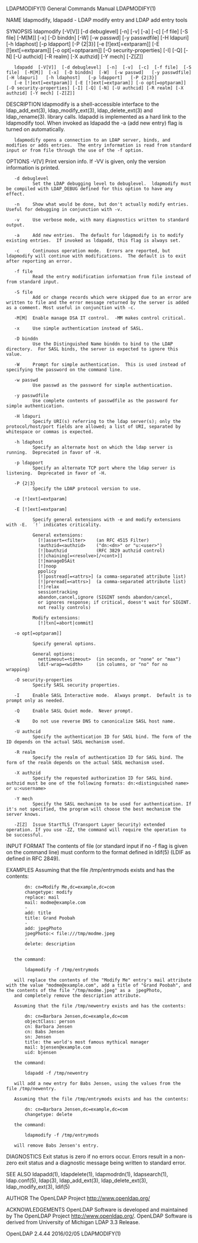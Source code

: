 LDAPMODIFY(1)                                                                              General Commands Manual                                                                              LDAPMODIFY(1)



NAME
       ldapmodify, ldapadd - LDAP modify entry and LDAP add entry tools

SYNOPSIS
       ldapmodify  [-V[V]]  [-d debuglevel]  [-n]  [-v]  [-a]  [-c]  [-f file]  [-S file]  [-M[M]]  [-x]  [-D binddn]  [-W]  [-w passwd]  [-y passwdfile] [-H ldapuri] [-h ldaphost] [-p ldapport] [-P {2|3}]
       [-e [!]ext[=extparam]] [-E [!]ext[=extparam]] [-o opt[=optparam]] [-O security-properties] [-I] [-Q] [-N] [-U authcid] [-R realm] [-X authzid] [-Y mech] [-Z[Z]]

       ldapadd  [-V[V]]  [-d debuglevel]  [-n]  [-v]  [-c]  [-f file]  [-S file]  [-M[M]]  [-x]  [-D binddn]  [-W]  [-w passwd]   [-y passwdfile]   [-H ldapuri]   [-h ldaphost]   [-p ldapport]   [-P {2|3}]
       [-e [!]ext[=extparam]] [-E [!]ext[=extparam]] [-o opt[=optparam]] [-O security-properties] [-I] [-Q] [-N] [-U authcid] [-R realm] [-X authzid] [-Y mech] [-Z[Z]]

DESCRIPTION
       ldapmodify is a shell-accessible interface to the ldap_add_ext(3), ldap_modify_ext(3), ldap_delete_ext(3) and ldap_rename(3).  library calls.  ldapadd is implemented as a hard link to the ldapmodify
       tool.  When invoked as ldapadd the -a (add new entry) flag is turned on automatically.

       ldapmodify opens a connection to an LDAP server, binds, and modifies or adds entries.  The entry information is read from standard input or from file through the use of the -f option.

OPTIONS
       -V[V]  Print version info.  If -VV is given, only the version information is printed.

       -d debuglevel
              Set the LDAP debugging level to debuglevel.  ldapmodify must be compiled with LDAP_DEBUG defined for this option to have any effect.

       -n     Show what would be done, but don't actually modify entries.  Useful for debugging in conjunction with -v.

       -v     Use verbose mode, with many diagnostics written to standard output.

       -a     Add new entries.  The default for ldapmodify is to modify existing entries.  If invoked as ldapadd, this flag is always set.

       -c     Continuous operation mode.  Errors are reported, but ldapmodify will continue with modifications.  The default is to exit after reporting an error.

       -f file
              Read the entry modification information from file instead of from standard input.

       -S file
              Add or change records which were skipped due to an error are written to file and the error message returned by the server is added as a comment. Most useful in conjunction with -c.

       -M[M]  Enable manage DSA IT control.  -MM makes control critical.

       -x     Use simple authentication instead of SASL.

       -D binddn
              Use the Distinguished Name binddn to bind to the LDAP directory.  For SASL binds, the server is expected to ignore this value.

       -W     Prompt for simple authentication.  This is used instead of specifying the password on the command line.

       -w passwd
              Use passwd as the password for simple authentication.

       -y passwdfile
              Use complete contents of passwdfile as the password for simple authentication.

       -H ldapuri
              Specify URI(s) referring to the ldap server(s); only the protocol/host/port fields are allowed; a list of URI, separated by whitespace or commas is expected.

       -h ldaphost
              Specify an alternate host on which the ldap server is running.  Deprecated in favor of -H.

       -p ldapport
              Specify an alternate TCP port where the ldap server is listening.  Deprecated in favor of -H.

       -P {2|3}
              Specify the LDAP protocol version to use.

       -e [!]ext[=extparam]

       -E [!]ext[=extparam]

              Specify general extensions with -e and modify extensions with -E.  ´!´ indicates criticality.

              General extensions:
                [!]assert=<filter>    (an RFC 4515 Filter)
                !authzid=<authzid>    ("dn:<dn>" or "u:<user>")
                [!]bauthzid           (RFC 3829 authzid control)
                [!]chaining[=<resolve>[/<cont>]]
                [!]manageDSAit
                [!]noop
                ppolicy
                [!]postread[=<attrs>] (a comma-separated attribute list)
                [!]preread[=<attrs>]  (a comma-separated attribute list)
                [!]relax
                sessiontracking
                abandon,cancel,ignore (SIGINT sends abandon/cancel,
                or ignores response; if critical, doesn't wait for SIGINT.
                not really controls)

              Modify extensions:
                [!]txn[=abort|commit]

       -o opt[=optparam]]

              Specify general options.

              General options:
                nettimeout=<timeout>  (in seconds, or "none" or "max")
                ldif-wrap=<width>     (in columns, or "no" for no wrapping)

       -O security-properties
              Specify SASL security properties.

       -I     Enable SASL Interactive mode.  Always prompt.  Default is to prompt only as needed.

       -Q     Enable SASL Quiet mode.  Never prompt.

       -N     Do not use reverse DNS to canonicalize SASL host name.

       -U authcid
              Specify the authentication ID for SASL bind. The form of the ID depends on the actual SASL mechanism used.

       -R realm
              Specify the realm of authentication ID for SASL bind. The form of the realm depends on the actual SASL mechanism used.

       -X authzid
              Specify the requested authorization ID for SASL bind.  authzid must be one of the following formats: dn:<distinguished name> or u:<username>

       -Y mech
              Specify the SASL mechanism to be used for authentication. If it's not specified, the program will choose the best mechanism the server knows.

       -Z[Z]  Issue StartTLS (Transport Layer Security) extended operation. If you use -ZZ, the command will require the operation to be successful.

INPUT FORMAT
       The contents of file (or standard input if no -f flag is given on the command line) must conform to the format defined in ldif(5) (LDIF as defined in RFC 2849).

EXAMPLES
       Assuming that the file /tmp/entrymods exists and has the contents:

           dn: cn=Modify Me,dc=example,dc=com
           changetype: modify
           replace: mail
           mail: modme@example.com
           -
           add: title
           title: Grand Poobah
           -
           add: jpegPhoto
           jpegPhoto:< file:///tmp/modme.jpeg
           -
           delete: description
           -

       the command:

           ldapmodify -f /tmp/entrymods

       will replace the contents of the "Modify Me" entry's mail attribute with the value "modme@example.com", add a title of "Grand Poobah", and the contents of the file "/tmp/modme.jpeg" as a  jpegPhoto,
       and completely remove the description attribute.

       Assuming that the file /tmp/newentry exists and has the contents:

           dn: cn=Barbara Jensen,dc=example,dc=com
           objectClass: person
           cn: Barbara Jensen
           cn: Babs Jensen
           sn: Jensen
           title: the world's most famous mythical manager
           mail: bjensen@example.com
           uid: bjensen

       the command:

           ldapadd -f /tmp/newentry

       will add a new entry for Babs Jensen, using the values from the file /tmp/newentry.

       Assuming that the file /tmp/entrymods exists and has the contents:

           dn: cn=Barbara Jensen,dc=example,dc=com
           changetype: delete

       the command:

           ldapmodify -f /tmp/entrymods

       will remove Babs Jensen's entry.

DIAGNOSTICS
       Exit status is zero if no errors occur.  Errors result in a non-zero exit status and a diagnostic message being written to standard error.

SEE ALSO
       ldapadd(1), ldapdelete(1), ldapmodrdn(1), ldapsearch(1), ldap.conf(5), ldap(3), ldap_add_ext(3), ldap_delete_ext(3), ldap_modify_ext(3), ldif(5)

AUTHOR
       The OpenLDAP Project <http://www.openldap.org/>

ACKNOWLEDGEMENTS
       OpenLDAP Software is developed and maintained by The OpenLDAP Project <http://www.openldap.org/>.  OpenLDAP Software is derived from University of Michigan LDAP 3.3 Release.



OpenLDAP 2.4.44                                                                                   2016/02/05                                                                                    LDAPMODIFY(1)
